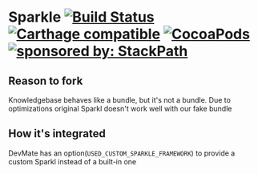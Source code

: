 # Sparkle [![Build Status](https://travis-ci.org/sparkle-project/Sparkle.svg?branch=master)](https://travis-ci.org/sparkle-project/Sparkle) [![Carthage compatible](https://img.shields.io/badge/Carthage-compatible-4BC51D.svg?style=flat)](https://github.com/Carthage/Carthage) [![CocoaPods](https://img.shields.io/cocoapods/v/Sparkle.svg?maxAge=2592000)]() <a href="https://www.stackpath.com/?utm_source=sparkle-github&amp;utm_medium=badge&amp;utm_campaign=readme"><img src="https://img.shields.io/badge/sponsored%20by-StackPath-orange.svg" alt="sponsored by: StackPath"></a>

## Reason to fork

Knowledgebase behaves like a bundle, but it's not a bundle. Due to optimizations original Sparkl doesn't work well with our fake bundle

## How it's integrated

DevMate has an option(`USED_CUSTOM_SPARKLE_FRAMEWORK`) to provide a custom Sparkl instead of a built-in one

